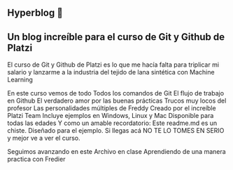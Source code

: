 ## Hyperblog 💚


## Un blog increíble para el curso de Git y Github de Platzi


El curso de Git y Github de Platzi es lo que me hacía falta para triplicar mi salario y lanzarme a la industria del tejido de lana sintética con Machine Learning


En este curso vemos de todo
Todos los comandos de Git
El flujo de trabajo en Github
El verdadero amor por las buenas prácticas
Trucos muy locos del profesor
Las personalidades múltiples de Freddy
Creado por el increíble Platzi Team
Incluye ejemplos en Windows, Linux y Mac
Disponible para todas las edades
Y como un amable recordatorio: Este readme.md es un chiste. Diseñado para el ejemplo. Si llegas acá NO TE LO TOMES EN SERIO y mejor ve a ver el curso.

Seguimos avanzando en este Archivo en clase
Aprendiendo de una manera practica con Fredier

